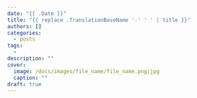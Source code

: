 ```yaml
---
date: "{{ .Date }}"
title: "{{ replace .TranslationBaseName '-' ' ' | title }}"
authors: []
categories:
  - posts
tags:
  -
description: ""
cover:
  image: /docs/images/file_name/file_name.png|jpg
  caption: ""
draft: true
---
```

